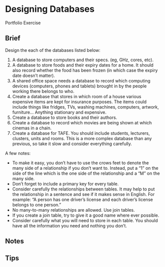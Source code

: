 # Designing Databases 
Portfolio Exercise 
## Brief 
Design the each of the databases listed below:
1. A database to store computers and their specs. (eg, GHz, cores, etc).
2. A database to store foods and their expiry dates for a home. It should also record whether the food has been frozen (in which case the expiry date doesn’t matter). 
3. A shared office space needs a database to record which computing devices (computers, phones and tablets) brought in by the people working there belongs to who. 
4. Create a database that stores in which room of a house various expensive items are kept for insurance purposes. The items could include things like fridges, TVs, washing machines, computers, artwork, furniture... Anything stationary and expensive. 
5. Create a database to store books and their authors. 
6. Create a database to record which movies are being shown at which cinemas in a chain. 
7. Create a database for TAFE. You should include students, lecturers, clusters, units and rooms. This is a more complex database than any previous, so take it slow and consider everything carefully. 

A few notes:
* To make it easy, you don’t have to use the crows feet to denote the many side of a relationship if you don’t want to. Instead, put a “1” on the side of the line which is the one side of the relationship and a “M” on the many side.
* Don’t forget to include a primary key for every table. 
* Consider carefully the relationships between tables. It may help to put the relationship in a sentence and see if it makes sense in English. For example: “A person has one driver’s license and each driver’s license belongs to one person.”
* No many-to-many relationships are allowed. Use join tables. 
* If you create a join table, try to give it a good name where ever possible. 
* Consider carefully what you will need to store in each table. You should have all the information you need and nothing you don’t.

## Notes

## Tips